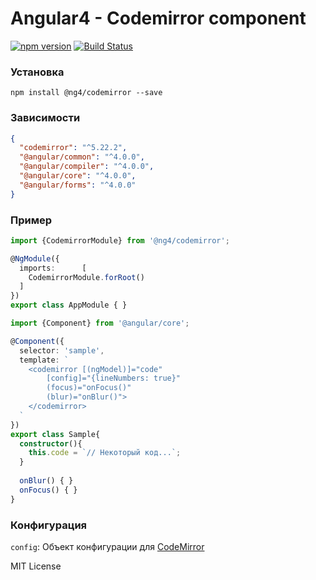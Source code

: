 # Angular4 - Codemirror component
[![npm version](https://badge.fury.io/js/%40ng4%2Fcodemirror.svg)](https://www.npmjs.com/package/@ng4/codemirror)
[![Build Status](https://travis-ci.org/Vadimon/ng4-codemirror.svg?branch=master)](https://travis-ci.org/Vadimon/ng4-codemirror.svg?branch=master)

### Установка
`npm install @ng4/codemirror --save`

### Зависимости
```json
{
  "codemirror": "^5.22.2",
  "@angular/common": "^4.0.0",
  "@angular/compiler": "^4.0.0",
  "@angular/core": "^4.0.0",
  "@angular/forms": "^4.0.0"
}
```

### Пример
```typescript
import {CodemirrorModule} from '@ng4/codemirror';

@NgModule({
  imports:      [
    CodemirrorModule.forRoot()
  ]
})
export class AppModule { }
```

```typescript
import {Component} from '@angular/core';

@Component({
  selector: 'sample',
  template: `
    <codemirror [(ngModel)]="code" 
        [config]="{lineNumbers: true}"
        (focus)="onFocus()"
        (blur)="onBlur()">
    </codemirror>
  `
})
export class Sample{
  constructor(){
    this.code = `// Некоторый код...`;
  }
  
  onBlur() { }
  onFocus() { }
}
```

### Конфигурация
`config`: Объект конфигурации для <a href="http://codemirror.net/doc/manual.html#config">CodeMirror</a>

MIT License
